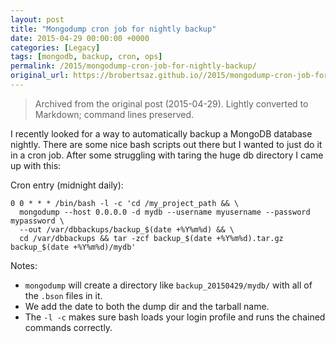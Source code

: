 ```yaml
---
layout: post
title: "Mongodump cron job for nightly backup"
date: 2015-04-29 00:00:00 +0000
categories: [Legacy]
tags: [mongodb, backup, cron, ops]
permalink: /2015/mongodump-cron-job-for-nightly-backup/
original_url: https://brobertsaz.github.io//2015/mongodump-cron-job-for-nightly-backup/
---
```


> Archived from the original post (2015-04-29). Lightly converted to Markdown; command lines preserved.

I recently looked for a way to automatically backup a MongoDB database nightly. There are some nice bash scripts out there but I wanted to just do it in a cron job. After some struggling with taring the huge db directory I came up with this:

Cron entry (midnight daily):

```
0 0 * * * /bin/bash -l -c 'cd /my_project_path && \
  mongodump --host 0.0.0.0 -d mydb --username myusername --password mypassword \
  --out /var/dbbackups/backup_$(date +%Y%m%d) && \
  cd /var/dbbackups && tar -zcf backup_$(date +%Y%m%d).tar.gz backup_$(date +%Y%m%d)/mydb'
```

Notes:
- `mongodump` will create a directory like `backup_20150429/mydb/` with all of the `.bson` files in it.
- We add the date to both the dump dir and the tarball name.
- The `-l -c` makes sure bash loads your login profile and runs the chained commands correctly.

